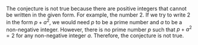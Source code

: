  The conjecture is not true because there are positive integers that cannot be written in the given form. For example, the number 2. If we try to write 2 in the form $p + a^2$, we would need $p$ to be a prime number and $a$ to be a non-negative integer. However, there is no prime number $p$ such that $p + a^2 = 2$ for any non-negative integer $a$. Therefore, the conjecture is not true.